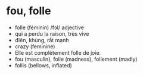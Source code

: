 
# fou, folle
- folle (féminin)	/fɔl/	adjective	
- qui a perdu la raison, très vive	
- điên, khùng, rất mạnh
- crazy (feminine)	
- Elle est complètement folle de joie.	
- fou (masculin), folie (madness), follement (madly)	
- follis (bellows, inflated)